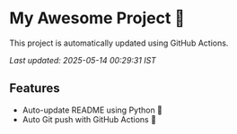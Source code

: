 # My Awesome Project 🚀

This project is automatically updated using GitHub Actions.

_Last updated: 2025-05-14 00:29:31 IST_

## Features
- Auto-update README using Python 🐍
- Auto Git push with GitHub Actions 🤖
